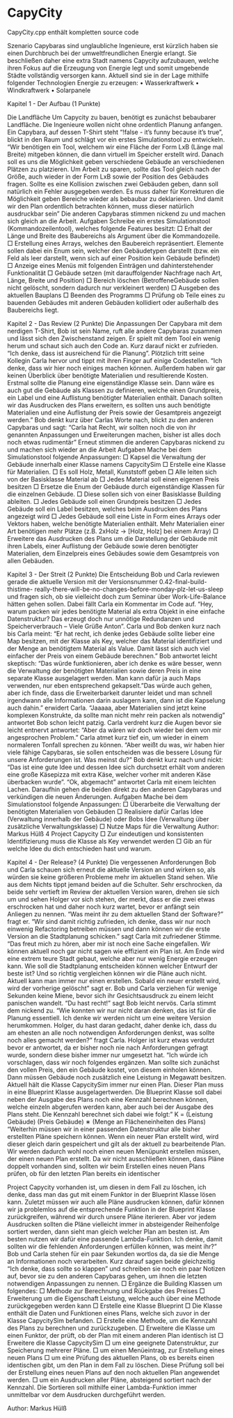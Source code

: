 # CapyCity

CapyCity.cpp enthält kompletten source code


Szenario
Capybaras sind unglaubliche Ingenieure, erst kürzlich haben sie einen Durchbruch bei der umweltfreundlichen
Energie erlangt. Sie beschließen daher eine extra Stadt namens Capycity aufzubauen,
welche ihren Fokus auf die Erzeugung von Energie legt und somit umgebende Städte vollständig versorgen
kann.
Aktuell sind sie in der Lage mithilfe folgender Technologien Energie zu erzeugen:
• Wasserkraftwerk
• Windkraftwerk
• Solarpanele


Kapitel 1 - Der Aufbau (1 Punkte)

Die Landfläche
Um Capycity zu bauen, benötigt es zunächst bebaubarer Landfläche. Die Ingenieure wollen nicht ohne
ordentlich Planung anfangen. Ein Capybara, auf dessen T-Shirt steht “!false - it’s funny because it’s
true”, blickt in den Raum und schlägt vor ein erstes Simulationstool zu entwickeln.
“Wir benötigen ein Tool, welchem wir eine Fläche der Form LxB (Länge mal Breite) mitgeben können,
die dann virtuell im Speicher erstellt wird. Danach soll es uns die Möglichkeit geben verschiedene
Gebäude an verschiedenen Plätzen zu platzieren. Um Arbeit zu sparen, sollte das Tool gleich nach der
Größe, auch wieder in der Form LxB sowie der Position des Gebäudes fragen. Sollte es eine Kollision
zwischen zwei Gebäuden geben, dann soll natürlich ein Fehler ausgegeben werden. Es muss daher für
Korrekturen die Möglichkeit geben Bereiche wieder als bebaubar zu deklarieren. Und damit wir den
Plan ordentlich betrachten können, muss dieser natürlich ausdruckbar sein”
Die anderen Capybaras stimmen nickend zu und machen sich gleich an die Arbeit.
Aufgaben
Schreibe ein erstes Simulationstool (Kommandozeilentool), welches folgende Features besitzt:
□ Erhalt der Länge und Breite des Baubereichs als Argument über die Kommandozeile.
□ Erstellung eines Arrays, welches den Baubereich repräsentiert. Elemente sollen dabei ein Enum
sein, welcher den Gebäudetypen darstellt (bzw. ein Feld als leer darstellt, wenn sich auf einer
Position kein Gebäude befindet)
□ Anzeige eines Menüs mit folgenden Einträgen und dahinterstehender Funktionalität
□ Gebäude setzen (mit darauffolgender Nachfrage nach Art, Länge, Breite und Position)
□ Bereich löschen (BetroffeneGebäude sollen nicht gelöscht, sondern dadurch nur verkleinert
werden)
□ Ausgeben des aktuellen Bauplans
□ Beenden des Programms
□ Prüfung ob Teile eines zu bauenden Gebäudes mit anderen Gebäuden kollidiert oder außerhalb
des Baubereichs liegt.



Kapitel 2 - Das Review (2 Punkte)
Die Anpassungen
Der Capybara mit dem nerdigen T-Shirt, Bob ist sein Name, ruft alle andere Capybaras zusammen und
lässt sich den Zwischenstand zeigen. Er spielt mit dem Tool ein wenig herum und schaut sich auch den
Code an. Kurz darauf nickt er zufrieden. “Ich denke, dass ist ausreichend für die Planung”.
Plötzlich tritt seine Kollegin Carla hervor und tippt mit ihren Finger auf einige Codestellen. “Ich denke,
dass wir hier noch einiges machen können. Außerdem haben wir gar keinen Überblick über benötigte
Materialien und resultierende Kosten. Erstmal sollte die Planung eine eigenständige Klasse sein. Dann
wäre es auch gut die Gebäude als Klassen zu definieren, welche einen Grundpreis, ein Label und eine
Auflistung benötigter Materialien enthält. Danach sollten wir das Ausdrucken des Plans erweitern, es
sollten uns auch benötigte Materialien und eine Auflistung der Preis sowie der Gesamtpreis angezeigt
werden.”
Bob denkt kurz über Carlas Worte nach, blickt zu den anderen Capybaras und sagt: “Carla hat Recht,
wir sollten noch die von ihr genannten Anpassungen und Erweiterungen machen, bisher ist alles doch
noch etwas rudimentär”
Erneut stimmen die anderen Capybaras nickend zu und machen sich wieder an die Arbeit
Aufgaben
Mache bei dem Simulationstool folgende Anpassungen:
□ Kapsel die Verwaltung der Gebäude innerhalb einer Klasse namens CapycitySim
□ Erstelle eine Klasse für Materialien.
□ Es soll Holz, Metall, Kunststoff geben
□ Alle leiten sich von der Basisklasse Material ab
□ Jedes Material soll einen eigenen Preis besitzen
□ Ersetze die Enum der Gebäude durch eigenständige Klassen für die einzelnen Gebäude.
□ Diese sollen sich von einer Basisklasse Building ableiten.
□ Jedes Gebäude soll einen Grundpreis besitzen
□ Jedes Gebäude soll ein Label besitzen, welches beim Ausdrucken des Plans angezeigt wird
□ Jedes Gebäude soll eine Liste in Form eines Arrays oder Vektors haben, welche benötigte
Materialien enthält. Mehr Materialien einer Art benötigen mehr Plätze (z.B. 2xHolz -> [Holz,
Holz] bei einem Array)
□ Erweitere das Ausdrucken des Plans um die Darstellung der Gebäude mit ihren Labels, einer
Auflistung der Gebäude sowie deren benötigter Materialien, dem Einzelpreis eines Gebäudes
sowie dem Gesamtpreis von allen Gebäuden.


Kapitel 3 - Der Streit (2 Punkte)
Die Entscheidung
Bob und Carla reviewen gerade die aktuelle Version mit der Versionsnummer 0.42-final-build-thistime-
really-there-will-be-no-changes-before-monday-plz-let-us-sleep und fragen sich, ob sie
vielleicht doch zum Seminar über Work-Life-Balance hätten gehen sollen. Dabei fällt Carla ein Kommentar
im Code auf. “Hey, warum packen wir jedes benötigte Material als extra Objekt in eine einfache
Datenstruktur? Das erzeugt doch nur unnötige Redundanzen und Speicherverbrauch – Viele Grüße
Anton”.
Carla und Bob denken kurz nach bis Carla meint: “Er hat recht, ich denke jedes Gebäude sollte lieber
eine Map besitzen, mit der Klasse als Key, welcher das Material identifiziert und der Menge an
benötigtem Material als Value. Damit lässt sich auch viel einfacher der Preis von einem Gebäude
berechnen.” Bob antwortet leicht skeptisch: “Das würde funktionieren, aber ich denke es wäre besser,
wenn die Verwaltung der benötigten Materialien sowie deren Preis in eine separate Klasse ausgelagert
werden. Man kann dafür ja auch Maps verwenden, nur eben entsprechend gekapselt.”Das würde
auch gehen, aber ich finde, dass die Erweiterbarkeit darunter leidet und man schnell irgendwann alle
Informationen darin auslagern kann, dann ist die Kapselung auch dahin.” erwidert Carla. “Jaaaaa,
aber Materialien sind jetzt keine komplexen Konstrukte, da sollte man nicht mehr rein packen als
notwendig” antwortet Bob schon leicht patzig. Carla verdreht kurz die Augen bevor sie leicht entnervt
antwortet: “Aber da wären wir doch wieder bei dem von mir angesprochen Problem.” Carla atmet kurz
tief ein, um wieder in einem normaleren Tonfall sprechen zu können. “Aber weißt du was, wir haben
hier viele fähige Capybaras, sie sollen entscheiden was die bessere Lösung für unsere Anforderungen
ist. Was meinst du?” Bob denkt kurz nach und nickt: “Das ist eine gute Idee und dessen Idee sich
durchsetzt erhält vom anderen eine große Käsepizza mit extra Käse, welcher vorher mit anderen
Käse überbacken wurde”. “Ok, abgemacht” antwortet Carla mit einem leichten Lachen.
Daraufhin gehen die beiden direkt zu den anderen Capybaras und verkündigen die neuen Änderungen.
Aufgaben
Mache bei dem Simulationstool folgende Anpassungen:
□ Überarbeite die Verwaltung der benötigten Materialien von Gebäuden
□ Realisiere dafür Carlas Idee (Verwaltung innerhalb der Gebäude) oder Bobs Idee (Verwaltung
über zusätzliche Verwaltungsklasse)
□ Nutze Maps für die Verwaltung
Author: Markus Hülß 4
Project Capycity
□ Zur eindeutigen und konsistenten Identifizierung muss die Klasse als Key verwendet
werden
□ Gib an für welche Idee du dich entschieden hast und warum.




Kapitel 4 - Der Release? (4 Punkte)
Die vergessenen Anforderungen
Bob und Carla schauen sich erneut die aktuelle Version an und wirken so, als würden sie keine größeren
Probleme mehr im aktuellen Stand sehen. Wie aus dem Nichts tippt jemand beiden auf die Schulter.
Sehr erschrocken, da beide sehr vertieft im Review der aktuellen Version waren, drehen sie sich um
und sehen Holger vor sich stehen, der merkt, dass er die zwei etwas erschrocken hat und daher noch
kurz wartet, bevor er anfängt sein Anliegen zu nennen. “Was meint ihr zu dem aktuellen Stand der
Software?” fragt er. “Wir sind damit richtig zufrieden, ich denke, dass wir nur noch einwenig Refactoring
betreiben müssen und dann können wir die erste Version an die Stadtplanung schicken.” sagt Carla mit
zufriedener Stimme. “Das freut mich zu hören, aber mir ist noch eine Sache eingefallen. Wir können
aktuell noch gar nicht sagen wie effizient ein Plan ist. Am Ende wird eine extrem teure Stadt gebaut,
welche aber nur wenig Energie erzeugen kann. Wie soll die Stadtplanung entscheiden können welcher
Entwurf der beste ist? Und so richtig vergleichen können wir die Pläne auch nicht. Aktuell kann man
immer nur einen erstellen. Sobald ein neuer erstellt wird, wird der vorherige gelöscht” sagt er. Bob
und Carla verziehen für wenige Sekunden keine Miene, bevor sich ihr Gesichtsausdruck zu einem leicht
panischen wandelt. “Du hast recht!” sagt Bob leicht nervös. Carla stimmt dem nickend zu.
“Wie konnten wir nur nicht daran denken, das ist für die Planung essentiell. Ich denke wir werden nicht
um eine weitere Version herumkommen. Holger, du hast daran gedacht, daher denke ich, dass du am
ehesten an alle noch notwendigen Anforderungen denkst, was sollte noch alles gemacht werden?”
fragt Carla. Holger ist kurz etwas verdutzt bevor er antwortet, da er bisher noch nie nach Anforderungen
gefragt wurde, sondern diese bisher immer nur umgesetzt hat. “Ich würde ich vorschlagen, dass wir
noch folgendes ergänzen. Man sollte sich zunächst den vollen Preis, den ein Gebäude kostet, von
diesem einholen können. Dann müssen Gebäude noch zusätzlich eine Leistung in Megawatt besitzen.
Aktuell hält die Klasse CapycitySim immer nur einen Plan. Dieser Plan muss in eine Blueprint Klasse
ausgelagertwerden. Die Blueprint Klasse soll dabei neben der Ausgabe des Plans noch eine Kennzahl
berechnen können, welche einzeln abgerufen werden kann, aber auch bei der Ausgabe des Plans
steht. Die Kennzahl berechnet sich dabei wie folgt:”
K = (Leistung Gebäude)
(Preis Gebäude) ∗ (Menge an Flächeneinheiten des Plans)
“Weiterhin müssen wir in einer passenden Datenstruktur alle bisher erstellten Pläne speichern
können. Wenn ein neuer Plan erstellt wird, wird dieser gleich darin gespeichert und gilt als der aktuell
zu bearbeitende Plan. Wir werden dadurch wohl noch einen neuen Menüpunkt erstellen müssen,
der einen neuen Plan erstellt. Da wir nicht ausschließen können, dass Pläne doppelt vorhanden sind,
sollten wir beim Erstellen eines neuen Plans prüfen, ob für den letzten Plan bereits ein identischer


Project Capycity
vorhanden ist, um diesen in dem Fall zu löschen, ich denke, dass man das gut mit einem Funktor
in der Blueprint Klasse lösen kann. Zuletzt müssen wir auch alle Pläne ausdrucken können, dafür
können wir ja problemlos auf die entsprechende Funktion in der Blueprint Klasse zurückgreifen,
während wir durch unsere Pläne iterieren. Aber vor jedem Ausdrucken sollten die Pläne vielleicht
immer in absteigender Reihenfolge sortiert werden, dann sieht man gleich welcher Plan am besten
ist. Am besten nutzen wir dafür eine passende Lambda-Funktion. Ich denke, damit sollten wir die
fehlenden Anforderungen erfüllen können, was meint ihr?”
Bob und Carla stehen für ein paar Sekunden wortlos da, da sie die Menge an Informationen noch verarbeiten.
Kurz darauf sagen beide gleichzeitig “Ich denke, dass sollte so klappen” und schreiben sie noch
ein paar Notizen auf, bevor sie zu den anderen Capybaras gehen, um ihnen die letzten notwendigen
Anpassungen zu nennen.
□ Ergänze die Building Klassen um folgendes:
□ Methode zur Berechnung und Rückgabe des Preises
□ Erweiterung um die Eigenschaft Leistung, welche auch über eine Methode zurückgegeben
werden kann
□ Erstelle eine Klasse Blueprint
□ Die Klasse enthält die Daten und Funktionen eines Plans, welche sich zuvor in der Klasse
CapycitySim befanden.
□ Erstelle eine Methode, um die Kennzahl des Plans zu berechnen und zurückzugeben.
□ Erweitere die Klasse um einen Funktor, der prüft, ob der Plan mit einem anderen Plan
identisch ist
□ Erweitere die Klasse CapycitySim
□ um eine geeignete Datenstruktur, zur Speicherung mehrerer Pläne.
□ um einen Menüeintrag, zur Erstellung eines neuen Plans
□ um eine Prüfung des aktuellen Plans, ob es bereits einen identischen gibt, um den Plan
in dem Fall zu löschen. Diese Prüfung soll bei der Erstellung eines neuen Plans auf den
noch aktuellen Plan angewendet werden.
□ um ein Ausdrucken aller Pläne, absteigend sortiert nach der Kennzahl. Die Sortieren soll mithilfe
einer Lambda-Funktion immer unmittelbar vor dem Ausdrucken durchgeführt werden.

Author: Markus Hülß 
